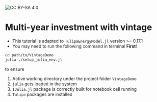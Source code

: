 ![CC BY-SA 4.0][cc-by-sa-shield]

[cc-by-sa-shield]: https://img.shields.io/badge/License-CC%20BY--SA%204.0-lightgrey.svg

# Multi-year investment with vintage

- This tutorial is adapted to `TulipaEnergyModel.jl` version >= 0.17.1
- You may need to run the following command in terminal **First**!

```bash
cd path/to/VintageDemo
julia ./setup_julia_env.jl
```

to ensure
1. Active working directory under the project folder `VintageDemo`
2. `julia` gets loaded in the system
3. `IJulia.jl` package is correctly built for notebook cell running
4. `Tulipa` packages are installed
